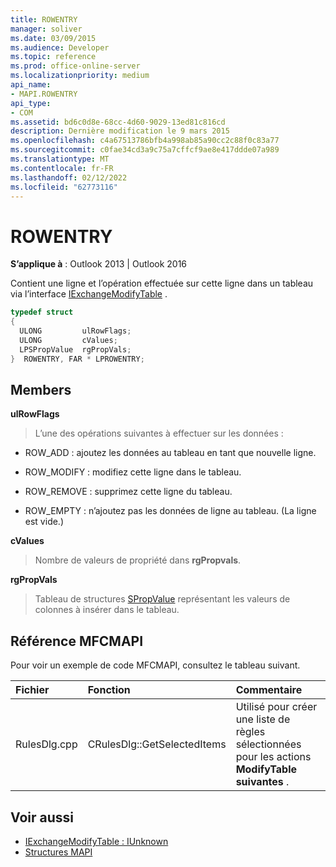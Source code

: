 ```yaml
---
title: ROWENTRY
manager: soliver
ms.date: 03/09/2015
ms.audience: Developer
ms.topic: reference
ms.prod: office-online-server
ms.localizationpriority: medium
api_name:
- MAPI.ROWENTRY
api_type:
- COM
ms.assetid: bd6c0d8e-68cc-4d60-9029-13ed81c816cd
description: Dernière modification le 9 mars 2015
ms.openlocfilehash: c4a67513786bfb4a998ab85a90cc2c88f0c83a77
ms.sourcegitcommit: c0fae34cd3a9c75a7cffcf9ae8e417ddde07a989
ms.translationtype: MT
ms.contentlocale: fr-FR
ms.lasthandoff: 02/12/2022
ms.locfileid: "62773116"
---
```

# <a name="rowentry"></a>ROWENTRY

**S’applique à** : Outlook 2013 | Outlook 2016 
  
Contient une ligne et l’opération effectuée sur cette ligne dans un tableau via l’interface [IExchangeModifyTable](iexchangemodifytableiunknown.md) . 
  
```cpp
typedef struct
{
  ULONG         ulRowFlags;
  ULONG         cValues;
  LPSPropValue  rgPropVals;
}  ROWENTRY, FAR * LPROWENTRY;
```

## <a name="members"></a>Members

**ulRowFlags**
  
> L’une des opérations suivantes à effectuer sur les données : 
    
  - ROW_ADD : ajoutez les données au tableau en tant que nouvelle ligne.
      
  - ROW_MODIFY : modifiez cette ligne dans le tableau.
      
  - ROW_REMOVE : supprimez cette ligne du tableau.
      
  - ROW_EMPTY : n’ajoutez pas les données de ligne au tableau. (La ligne est vide.)
    
**cValues**
  
> Nombre de valeurs de propriété dans **rgPropvals**.
    
**rgPropVals**
  
> Tableau de structures [SPropValue](spropvalue.md) représentant les valeurs de colonnes à insérer dans le tableau. 
    
## <a name="mfcmapi-reference"></a>Référence MFCMAPI

Pour voir un exemple de code MFCMAPI, consultez le tableau suivant.
  
|**Fichier**|**Fonction**|**Commentaire**|
|:-----|:-----|:-----|
|RulesDlg.cpp  <br/> |CRulesDlg::GetSelectedItems  <br/> |Utilisé pour créer une liste de règles sélectionnées pour les actions **ModifyTable suivantes** . |
   
## <a name="see-also"></a>Voir aussi
  
- [IExchangeModifyTable : IUnknown](iexchangemodifytableiunknown.md)
- [Structures MAPI](mapi-structures.md)

